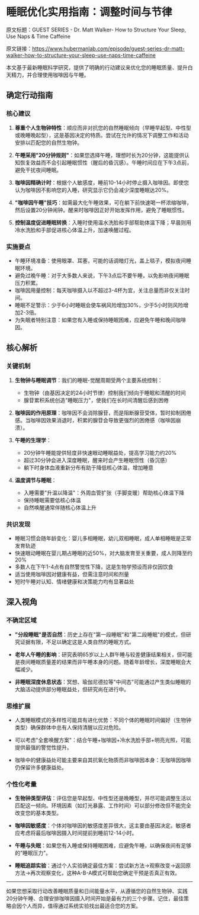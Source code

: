 # 睡眠优化实用指南：调整时间与节律

原文标题：GUEST SERIES - Dr. Matt Walker- How to Structure Your Sleep, Use Naps & Time Caffeine

原文链接：https://www.hubermanlab.com/episode/guest-series-dr-matt-walker-how-to-structure-your-sleep-use-naps-time-caffeine

<YouTube videoId="gbQFSMayJxk" />

本文基于最新睡眠科学研究，提供了明确的行动建议来优化您的睡眠质量、提升白天精力，并合理使用咖啡因与午睡。

## 确定行动指南

### 核心建议
1. **尊重个人生物钟特性**：顺应而非对抗您的自然睡眠倾向（早睡早起型、中性型或晚睡晚起型），这是基因决定的特质。尝试在允许的情况下调整工作和活动安排以匹配您的自然生物钟。

2. **午睡采用"20分钟规则"**：如果您选择午睡，理想时长为20分钟，这能提供认知恢复效益而不会引起睡眠惯性（醒后的昏沉感）。午睡时间应在下午3点前，避免干扰夜间睡眠。

3. **咖啡因精确计时**：根据个人敏感度，睡前10-14小时停止摄入咖啡因。即使您认为咖啡因不影响您的入睡，研究显示它仍会减少深度睡眠达20%。

4. **"咖啡因午睡"技巧**：如需最大化午睡效果，可在躺下前快速喝一杯浓缩咖啡，然后设置20分钟闹钟。醒来时咖啡因正好开始发挥作用，避免了睡眠惯性。

5. **控制温度促进睡眠转换**：入睡时使用温水洗脸和手部帮助体温下降；早晨则用冷水洗脸和手部促进核心体温上升，加速唤醒过程。

### 实施要点
- 午睡环境准备：使用眼罩、耳塞，可能的话调暗灯光，盖上毯子，模拟夜间睡眠环境。
- 避免过晚午睡：对于大多数人来说，下午3点后不要午睡，以免影响夜间睡眠压力积累。
- 咖啡因用量控制：每天咖啡摄入以不超过3-4杯为宜，关注总量而非仅关注时间。
- 睡眠不足警示：少于6小时睡眠会使车祸风险增加30%，少于5小时则风险增加2-3倍。
- 为失眠者特别注意：如果您有入睡或保持睡眠困难，应避免午睡和晚间咖啡因。

## 核心解析

### 关键机制
1. **生物钟与睡眠调节**：我们的睡眠-觉醒周期受两个主要系统控制：
   - 生物钟（由基因决定的24小时节律）控制我们倾向于睡眠和清醒的时间
   - 腺苷累积系统创造"睡眠压力"，使我们在长时间清醒后感到困倦

2. **咖啡因的作用原理**：咖啡因不会消除腺苷，而是阻断腺苷受体，暂时抑制困倦感。当咖啡因效果消退时，积累的腺苷会导致更强烈的困倦感（咖啡因崩溃）。

3. **午睡的生理学**：
   - 20分钟午睡能提供轻度非快速眼动睡眠益处，提高学习能力约20%
   - 超过30分钟会进入深度睡眠，醒来时会产生睡眠惯性（昏沉感）
   - 躺下时身体血液重新分布有助于降低核心体温，增加睡意

4. **温度调节与睡眠**：
   - 入睡需要"升温以降温"：外周血管扩张（手脚变暖）帮助核心体温下降
   - 保持睡眠需要低核心体温
   - 自然唤醒通常伴随核心体温上升

### 共识发现
- 睡眠习惯会随年龄变化：婴儿多相睡眠，幼儿双相睡眠，成人单相睡眠是正常发育轨迹
- 快速眼动睡眠在婴儿期占睡眠的近50%，对大脑发育至关重要，成人则降至约20%
- 多数人在下午1-4点有自然警觉性下降，这是生物学预设而非仅因饮食
- 适当使用咖啡因对健康有益，但需注意时间和剂量
- 短时午睡对认知、情绪健康和决策能力均有显著益处

## 深入视角

### 不确定区域
- **"分段睡眠"是否自然**：历史上存在"第一段睡眠"和"第二段睡眠"的模式，但研究证据有限，不足以确定这是人类自然的睡眠方式。
  
- **老年人午睡的影响**：研究表明65岁以上人群午睡与较差健康结果相关，但可能是夜间睡眠质量差的结果而非午睡本身的问题。随着年龄增长，深度睡眠会大幅减少。

- **非睡眠深度休息状态**：冥想、瑜伽尼德拉等"中间态"可能通过产生类似睡眠的大脑活动提供部分睡眠益处，但研究尚在进行中。

### 思维扩展
- 人类睡眠模式的多样性可能具有进化优势：不同个体的睡眠时间偏好（生物钟类型）确保群体中总有人保持清醒以应对危险。

- 可以考虑"全套唤醒方案"：结合午睡+咖啡因+冷水洗脸手部+明亮光照，可能提供最强的警觉性提升。

- 咖啡中的健康益处可能主要来自其抗氧化物质而非咖啡因本身：无咖啡因咖啡仍保留许多健康益处。

### 个性化考量
- **生物钟类型评估**：评估您是早起型、中性型还是晚睡型，并尽可能调整生活以匹配这一倾向。环境因素（如灯光暴露、工作时间）可以部分修改但不能完全改变您的基本类型。

- **咖啡因敏感度**：个体对咖啡因的敏感度差异很大，这主要由基因决定。敏感者应考虑将最后咖啡因摄入时间提前到睡前12-14小时。

- **午睡与失眠**：如果您有入睡或保持睡眠困难，应避免午睡，以确保夜间有足够的"睡眠压力"。

- **睡眠追踪实验**：通过个人实验确定最佳方案：尝试新方法→观察改变→返回原方法→再次观察变化，这种A-B-A模式可帮助您确定干预是否真正有效。

---

如果您想采取行动改善睡眠质量和日间能量水平，从遵循您的自然生物钟、实践20分钟午睡、合理安排咖啡因摄入时间开始是最有力的三个步骤。记住，最佳策略会因个人而异，值得通过系统实验找出最适合您的方案。
